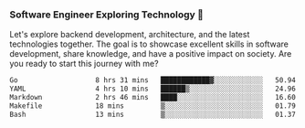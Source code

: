 ### Software Engineer Exploring Technology 🚀 

Let's explore backend development, architecture, and the latest technologies together. The goal is to showcase excellent skills in software development, share knowledge, and have a positive impact on society. Are you ready to start this journey with me?

<!--START_SECTION:waka-->

```txt
Go                   8 hrs 31 mins   ████████████▓░░░░░░░░░░░░   50.94 %
YAML                 4 hrs 10 mins   ██████▒░░░░░░░░░░░░░░░░░░   24.96 %
Markdown             2 hrs 46 mins   ████░░░░░░░░░░░░░░░░░░░░░   16.60 %
Makefile             18 mins         ▒░░░░░░░░░░░░░░░░░░░░░░░░   01.79 %
Bash                 13 mins         ▒░░░░░░░░░░░░░░░░░░░░░░░░   01.37 %
```

<!--END_SECTION:waka-->
